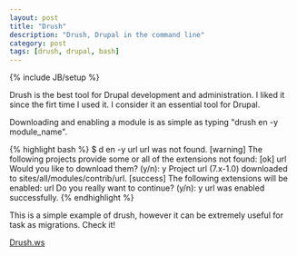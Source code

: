 ```yaml
---
layout: post
title: "Drush"
description: "Drush, Drupal in the command line"
category: post
tags: [drush, drupal, bash]
---
```

{% include JB/setup %}

Drush is the best tool for Drupal development and administration. I liked it since the firt time I used it. I consider it an essential tool for Drupal.

Downloading and enabling a module is as simple as typing "drush en -y module_name".

{% highlight bash %}
$ d en -y url
url was not found.                                                     [warning]
The following projects provide some or all of the extensions not found:     [ok]
url
Would you like to download them? (y/n): y
Project url (7.x-1.0) downloaded to sites/all/modules/contrib/url.     [success]
The following extensions will be enabled: url
Do you really want to continue? (y/n): y
url was enabled successfully.
{% endhighlight %}

This is a simple example of drush, however it can be extremely useful for task as migrations. Check it!

[Drush.ws][Drush]

[Drush]: http://drush.ws/
